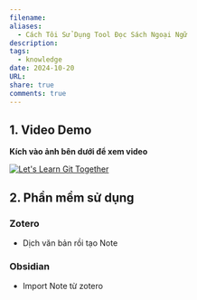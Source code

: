 ```yaml
---
filename: 
aliases:
  - Cách Tôi Sử Dụng Tool Đọc Sách Ngoại Ngữ
description: 
tags:
  - knowledge
date: 2024-10-20
URL: 
share: true
comments: true
---
```

## **1. Video Demo**

**Kích vào ảnh bên dưới để xem video**

[![Let's Learn Git Together](http://img.youtube.com/vi/0n3qe02Vjmo/0.jpg)](http://www.youtube.com/watch?v=0n3qe02Vjmo "Let's Learn Git Together")
## **2. Phần mềm sử dụng**
### **Zotero**
- Dịch văn bản rồi tạo Note
### **Obsidian**
- Import Note từ zotero
